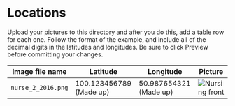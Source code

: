 Locations
==
Upload your pictures to this directory and after you do this, add a table row for each one.  Follow the format of the example, and include all of the decimal digits in the latitudes and longitudes.  Be sure to click Preview before committing your changes.

Image file name        | Latitude              | Longitude             |Picture
-----------------------|-----------------------|-----------------------|-----------------------
`nurse_2_2016.png`     |100.123456789 (Made up)| 50.987654321 (Made up)| ![Nursing front](http://www.molloy.edu/Images/Music/nurse_2_2016.jpg)
